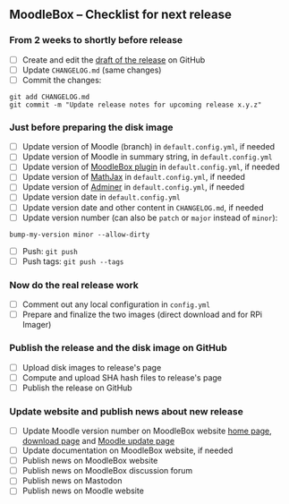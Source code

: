 ## MoodleBox – Checklist for next release

### From 2 weeks to shortly before release

- [ ] Create and edit the [draft of the release](https://github.com/moodlebox/moodlebox/releases) on GitHub
- [ ] Update `CHANGELOG.md` (same changes)
- [ ] Commit the changes:
```
git add CHANGELOG.md
git commit -m "Update release notes for upcoming release x.y.z"
```

### Just before preparing the disk image

- [ ] Update version of Moodle (branch) in `default.config.yml`, if needed
- [ ] Update version of Moodle in summary string, in `default.config.yml`
- [ ] Update version of [MoodleBox plugin](https://github.com/moodlebox/moodle-tool_moodlebox) in `default.config.yml`, if needed
- [ ] Update version of [MathJax](https://www.mathjax.org/#docs) in `default.config.yml`, if needed
- [ ] Update version of [Adminer](https://www.adminer.org/) in `default.config.yml`, if needed
- [ ] Update version date in `default.config.yml`
- [ ] Update version date and other content in `CHANGELOG.md`, if needed
- [ ] Update version number (can also be `patch` or `major` instead of `minor`):
```
bump-my-version minor --allow-dirty
```
- [ ] Push: `git push`
- [ ] Push tags: `git push --tags`

### Now do the real release work

- [ ] Comment out any local configuration in `config.yml`
- [ ] Prepare and finalize the two images (direct download and for RPi Imager)

### Publish the release and the disk image on GitHub

- [ ] Upload disk images to release's page
- [ ] Compute and upload SHA hash files to release's page
- [ ] Publish the release on GitHub

### Update website and publish news about new release

- [ ] Update Moodle version number on MoodleBox website [home page](https://moodlebox.net/), [download page](https://moodlebox.net/download) and [Moodle update page](https://moodlebox.net/en/help/moodle-version-update/)
- [ ] Update documentation on MoodleBox website, if needed
- [ ] Publish news on MoodleBox website
- [ ] Publish news on MoodleBox discussion forum
- [ ] Publish news on Mastodon
- [ ] Publish news on Moodle website
